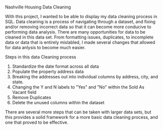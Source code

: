 Nashville Housing Data Cleaning

With this project, I wanted to be able to display my data cleaning process in SQL. Data cleaning is a process of navigating through a dataset,
and fixing and/or removing incorrect data so that it can become more conducive to performing data analysis. There are many opportunities for data
to be cleaned in this data set. From formatting issues, duplicates, to incomplete data or data that is entirely mislabled,
I made several changes that allowed for data anlysis to become much easier.  

Steps in this data Cleaning process
1. Standardize the date format across all data
2. Populate the property address data
3. Breaking the addresses out into individual columns by address, city, and state.
4. Changing the Y and N labels to "Yes" and "No" within the Sold As Vacant field
5. Remove Duplicates
6. Delete the unused columns within the dataset

There are several more steps that can be taken with larger data sets, but this provides a solid framework for a more basic data cleaning process,
and one that proved to be effective. 
